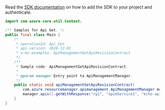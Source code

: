 Read the [SDK documentation](https://github.com/Azure/azure-sdk-for-java/blob/azure-resourcemanager-apimanagement_1.0.0-beta.2/sdk/apimanagement/azure-resourcemanager-apimanagement/README.md) on how to add the SDK to your project and authenticate.

```java
import com.azure.core.util.Context;

/** Samples for Api Get. */
public final class Main {
    /*
     * operationId: Api_Get
     * api-version: 2020-12-01
     * x-ms-examples: ApiManagementGetApiRevisionContract
     */
    /**
     * Sample code: ApiManagementGetApiRevisionContract.
     *
     * @param manager Entry point to ApiManagementManager.
     */
    public static void apiManagementGetApiRevisionContract(
        com.azure.resourcemanager.apimanagement.ApiManagementManager manager) {
        manager.apis().getWithResponse("rg1", "apimService1", "echo-api;rev=3", Context.NONE);
    }
}
```
